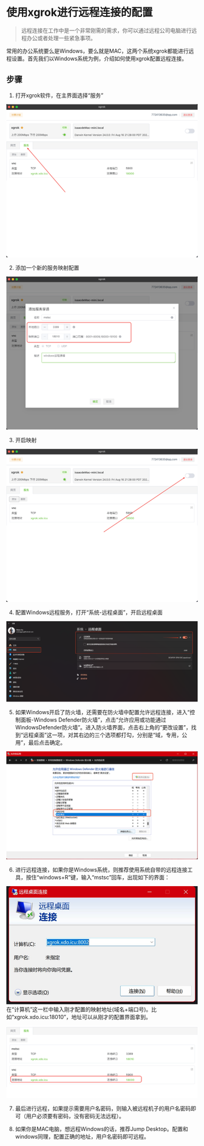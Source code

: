 # 使用xgrok进行远程连接的配置
> 远程连接在工作中是一个非常刚需的需求，你可以通过远程公司电脑进行远程办公或者处理一些紧急事项。

常用的办公系统要么是Windows，要么就是MAC，这两个系统xgrok都能进行远程设置。首先我们以Windows系统为例，介绍如何使用xgrok配置远程连接。

## 步骤
1. 打开xgrok软件，在主界面选择“服务”

![在主界面选择服务.png](assets/使用xgrok进行远程连接的配置/在主界面选择服务.png)

2. 添加一个新的服务映射配置

![添加新的服务映射.png](assets/使用xgrok进行远程连接的配置/添加新的服务映射.png)

3. 开启映射

![开启映射.png](assets/使用xgrok进行远程连接的配置/开启映射.png)

4. 配置Windows远程服务，打开“系统-远程桌面”，开启远程桌面

![windows配置远程连接.png](assets/使用xgrok进行远程连接的配置/windows配置远程连接.png)

5. 如果Windows开启了防火墙，还需要在防火墙中配置允许远程连接，进入“控制面板-Windows Defender防火墙”，点击“允许应用或功能通过WindowsDefender防火墙”。进入防火墙界面，点击右上角的“更改设置”，找到“远程桌面”这一项，对其右边的三个选项都打勾，分别是“域，专用，公用”，最后点击确定。

![windows配置防火墙.png](assets/使用xgrok进行远程连接的配置/windows配置防火墙.png)

6. 进行远程连接，如果你是Windows系统，则推荐使用系统自带的远程连接工具，按住“windows+R”键，输入“mstsc”回车，出现如下的界面：

![mstsc远程连接.jpg](assets/使用xgrok进行远程连接的配置/mstsc远程连接.jpg)
在“计算机”这一栏中输入刚才配置的映射地址(域名+端口号)。比如“xgrok.xdo.icu:18010”，地址可以从刚才的配置界面拿到。

![服务配置.jpg](assets/使用xgrok进行远程连接的配置/服务配置.png)

7. 最后进行远程，如果提示需要用户名密码，则输入被远程机子的用户名密码即可（用户必须要有密码，没有密码无法远程）。

8. 如果你是MAC电脑，想远程Windows的话，推荐Jump Desktop。配置和windows同理，配置正确的地址，用户名密码即可远程。


